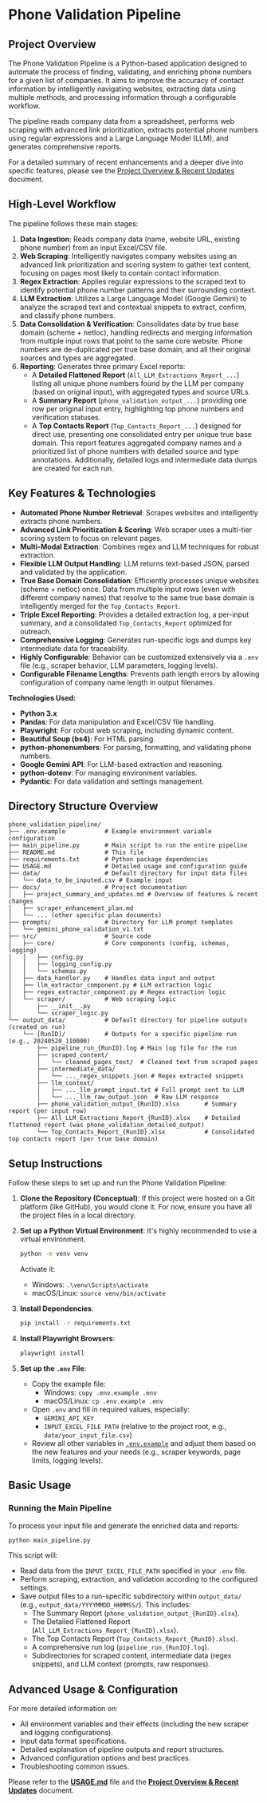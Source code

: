 # Phone Validation Pipeline

## Project Overview

The Phone Validation Pipeline is a Python-based application designed to automate the process of finding, validating, and enriching phone numbers for a given list of companies. It aims to improve the accuracy of contact information by intelligently navigating websites, extracting data using multiple methods, and processing information through a configurable workflow.

The pipeline reads company data from a spreadsheet, performs web scraping with advanced link prioritization, extracts potential phone numbers using regular expressions and a Large Language Model (LLM), and generates comprehensive reports.

For a detailed summary of recent enhancements and a deeper dive into specific features, please see the [Project Overview & Recent Updates](./docs/project_summary_and_updates.md) document.

## High-Level Workflow

The pipeline follows these main stages:

1.  **Data Ingestion**: Reads company data (name, website URL, existing phone number) from an input Excel/CSV file.
2.  **Web Scraping**: Intelligently navigates company websites using an advanced link prioritization and scoring system to gather text content, focusing on pages most likely to contain contact information.
3.  **Regex Extraction**: Applies regular expressions to the scraped text to identify potential phone number patterns and their surrounding context.
4.  **LLM Extraction**: Utilizes a Large Language Model (Google Gemini) to analyze the scraped text and contextual snippets to extract, confirm, and classify phone numbers.
5.  **Data Consolidation & Verification**: Consolidates data by true base domain (scheme + netloc), handling redirects and merging information from multiple input rows that point to the same core website. Phone numbers are de-duplicated per true base domain, and all their original sources and types are aggregated.
6.  **Reporting**: Generates three primary Excel reports:
    *   A **Detailed Flattened Report** (`All_LLM_Extractions_Report_...`) listing all unique phone numbers found by the LLM per company (based on original input), with aggregated types and source URLs.
    *   A **Summary Report** (`phone_validation_output_...`) providing one row per original input entry, highlighting top phone numbers and verification statuses.
    *   A **Top Contacts Report** (`Top_Contacts_Report_...`) designed for direct use, presenting one consolidated entry per unique true base domain. This report features aggregated company names and a prioritized list of phone numbers with detailed source and type annotations.
    Additionally, detailed logs and intermediate data dumps are created for each run.

## Key Features & Technologies

*   **Automated Phone Number Retrieval**: Scrapes websites and intelligently extracts phone numbers.
*   **Advanced Link Prioritization & Scoring**: Web scraper uses a multi-tier scoring system to focus on relevant pages.
*   **Multi-Modal Extraction**: Combines regex and LLM techniques for robust extraction.
*   **Flexible LLM Output Handling**: LLM returns text-based JSON, parsed and validated by the application.
*   **True Base Domain Consolidation**: Efficiently processes unique websites (scheme + netloc) once. Data from multiple input rows (even with different company names) that resolve to the same true base domain is intelligently merged for the `Top_Contacts_Report`.
*   **Triple Excel Reporting**: Provides a detailed extraction log, a per-input summary, and a consolidated `Top_Contacts_Report` optimized for outreach.
*   **Comprehensive Logging**: Generates run-specific logs and dumps key intermediate data for traceability.
*   **Highly Configurable**: Behavior can be customized extensively via a `.env` file (e.g., scraper behavior, LLM parameters, logging levels).
*   **Configurable Filename Lengths**: Prevents path length errors by allowing configuration of company name length in output filenames.

**Technologies Used:**

*   **Python 3.x**
*   **Pandas**: For data manipulation and Excel/CSV file handling.
*   **Playwright**: For robust web scraping, including dynamic content.
*   **Beautiful Soup (bs4)**: For HTML parsing.
*   **python-phonenumbers**: For parsing, formatting, and validating phone numbers.
*   **Google Gemini API**: For LLM-based extraction and reasoning.
*   **python-dotenv**: For managing environment variables.
*   **Pydantic**: For data validation and settings management.

## Directory Structure Overview

```
phone_validation_pipeline/
├── .env.example           # Example environment variable configuration
├── main_pipeline.py       # Main script to run the entire pipeline
├── README.md              # This file
├── requirements.txt       # Python package dependencies
├── USAGE.md               # Detailed usage and configuration guide
├── data/                  # Default directory for input data files
│   └── data_to_be_inputed.csv # Example input
├── docs/                  # Project documentation
│   ├── project_summary_and_updates.md # Overview of features & recent changes
│   ├── scraper_enhancement_plan.md
│   └── ... (other specific plan documents)
├── prompts/               # Directory for LLM prompt templates
│   └── gemini_phone_validation_v1.txt
├── src/                   # Source code
│   ├── core/              # Core components (config, schemas, logging)
│   │   ├── config.py
│   │   ├── logging_config.py
│   │   └── schemas.py
│   ├── data_handler.py    # Handles data input and output
│   ├── llm_extractor_component.py # LLM extraction logic
│   ├── regex_extractor_component.py # Regex extraction logic
│   └── scraper/           # Web scraping logic
│       ├── __init__.py
│       └── scraper_logic.py
└── output_data/           # Default directory for pipeline outputs (created on run)
    └── [RunID]/           # Outputs for a specific pipeline run (e.g., 20240520_110000)
        ├── pipeline_run_{RunID}.log # Main log file for the run
        ├── scraped_content/
        │   └── cleaned_pages_text/  # Cleaned text from scraped pages
        ├── intermediate_data/
        │   └── ..._regex_snippets.json # Regex extracted snippets
        ├── llm_context/
        │   ├── ..._llm_prompt_input.txt # Full prompt sent to LLM
        │   └── ..._llm_raw_output.json  # Raw LLM response
        ├── phone_validation_output_{RunID}.xlsx       # Summary report (per input row)
        ├── All_LLM_Extractions_Report_{RunID}.xlsx    # Detailed flattened report (was phone_validation_detailed_output)
        └── Top_Contacts_Report_{RunID}.xlsx           # Consolidated top contacts report (per true base domain)
```

## Setup Instructions

Follow these steps to set up and run the Phone Validation Pipeline:

1.  **Clone the Repository (Conceptual)**:
    If this project were hosted on a Git platform (like GitHub), you would clone it. For now, ensure you have all the project files in a local directory.

2.  **Set up a Python Virtual Environment**:
    It's highly recommended to use a virtual environment.
    ```bash
    python -m venv venv
    ```
    Activate it:
    *   Windows: `.\venv\Scripts\activate`
    *   macOS/Linux: `source venv/bin/activate`

3.  **Install Dependencies**:
    ```bash
    pip install -r requirements.txt
    ```

4.  **Install Playwright Browsers**:
    ```bash
    playwright install
    ```

5.  **Set up the `.env` File**:
    *   Copy the example file:
        *   Windows: `copy .env.example .env`
        *   macOS/Linux: `cp .env.example .env`
    *   Open `.env` and fill in required values, especially:
        *   `GEMINI_API_KEY`
        *   `INPUT_EXCEL_FILE_PATH` (relative to the project root, e.g., `data/your_input_file.csv`)
    *   Review all other variables in [`.env.example`](./.env.example) and adjust them based on the new features and your needs (e.g., scraper keywords, page limits, logging levels).

## Basic Usage

### Running the Main Pipeline

To process your input file and generate the enriched data and reports:
```bash
python main_pipeline.py
```
This script will:
*   Read data from the `INPUT_EXCEL_FILE_PATH` specified in your `.env` file.
*   Perform scraping, extraction, and validation according to the configured settings.
*   Save output files to a run-specific subdirectory within `output_data/` (e.g., `output_data/YYYYMMDD_HHMMSS/`). This includes:
    *   The Summary Report (`phone_validation_output_{RunID}.xlsx`).
    *   The Detailed Flattened Report (`All_LLM_Extractions_Report_{RunID}.xlsx`).
    *   The Top Contacts Report (`Top_Contacts_Report_{RunID}.xlsx`).
    *   A comprehensive run log (`pipeline_run_{RunID}.log`).
    *   Subdirectories for scraped content, intermediate data (regex snippets), and LLM context (prompts, raw responses).

## Advanced Usage & Configuration

For more detailed information on:
*   All environment variables and their effects (including the new scraper and logging configurations).
*   Input data format specifications.
*   Detailed explanation of pipeline outputs and report structures.
*   Advanced configuration options and best practices.
*   Troubleshooting common issues.

Please refer to the [**USAGE.md**](./USAGE.md) file and the [**Project Overview & Recent Updates**](./docs/project_summary_and_updates.md) document.